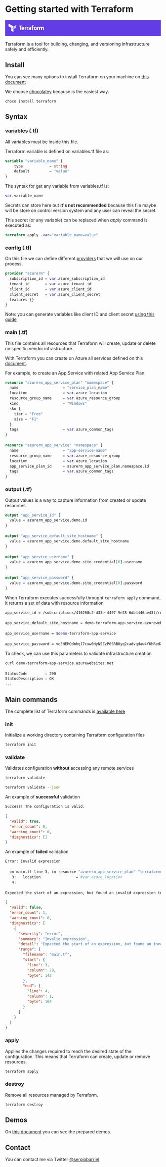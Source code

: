 # Getting started with Terraform

![new secret](/images/terraform-logo.PNG)

Terraform is a tool for building, changing, and versioning infrastructure safely and efficiently.

## Install

You can see many options to install Terraform on your machine on [this document](https://learn.hashicorp.com/terraform/getting-started/install.html)

We choose [chocolatey](https://chocolatey.org/) because is the easiest way.

```bash
choco install terraform
```

## Syntax

### variables (.tf)

All variables must be inside this file. 

Terraform variable is defined on variables.tf file as:

```terraform
variable "variable_name" {
    type            = string
    default         = "value"
}
```

The syntax for get any variable from variables.tf is:

```terraform
var.variable_name
```

Secrets can store here but **it's not recommended** because this file maybe will be store on control version system and any user can reveal the secret.

This secret (or any variable) can be replaced when *apply* command is executed as:

```terraform
terraform apply -var="variable_name=value"
```

### config (.tf)

On this file we can define different [providers](https://www.terraform.io/docs/providers/index.html) that we will use on our process.

```terraform
provider "azurerm" {
  subscription_id = var.azure_subscription_id
  tenant_id       = var.azure_tenant_id
  client_id       = var.azure_client_id
  client_secret   = var.azure_client_secret
  features {}
}
```
Note: you can generate variables like client ID and client secret [using this guide](/docs/how-to-generate-client-credentials.md)

### main (.tf)

This file contains all resources that Terraform will create, update or delete on specific vendor infrastructure.

With Terraform you can create on Azure all services defined on this [document](https://www.terraform.io/docs/providers/azurerm/index.html).

For example, to create an App Service with related App Service Plan.

```terraform
resource "azurerm_app_service_plan" "namespace" {
  name                    = "service_plan_name"
  location                = var.azure_location
  resource_group_name     = var.azure_resource_group
  kind                    = "Windows"
  sku {
    tier = "Free"
    size = "F1"
  }
  tags                    = var.azure_common_tags 
}

resource "azurerm_app_service" "namespace" {
  name                    = "app-service-name"
  resource_group_name     = var.azure_resource_group
  location                = var.azure_location  
  app_service_plan_id     = azurerm_app_service_plan.namespace.id
  tags                    = var.azure_common_tags
}

```
### output (.tf)

Output values is a way to capture information from created or update resources

```terraform
output "app_service_id" {
  value = azurerm_app_service.demo.id
}

output "app_service_default_site_hostname" {
  value = azurerm_app_service.demo.default_site_hostname
}

output "app_service_username" {
  value = azurerm_app_service.demo.site_credential[0].username
}

output "app_service_password" {
  value = azurerm_app_service.demo.site_credential[0].password
}
```

When Terraform executes successfully throught `terraform apply` command, it returns a set of data with resource information

```bash
app_service_id = /subscriptions/416268c2-d33e-4407-9e28-6db4446ae43f/resourceGroups/MyResourceGroup/providers/Microsoft.Web/sites/demo-terraform-app-service

app_service_default_site_hostname = demo-terraform-app-service.azurewebsites.net

app_service_username = $demo-terraform-app-service

app_service_password = veEHEMQdnhql7cxw0HyNSZzP6SRB8yq2cadvqdaw4Y6hRedX6wzzTl1DPzSc
```

To check, we can use this parameters to validate infrastructure creation

```bash
curl demo-terraform-app-service.azurewebsites.net

StatusCode        : 200
StatusDescription : OK
...
```

## Main commands

The complete list of Terraform commands is [available here](https://www.terraform.io/docs/commands/index.html)

### init

Initialize a working directory containing Terraform configuration files

```bash
terraform init
```

### validate

Validates configuration **without** accessing any remote services

```bash
terraform validate
```

```bash
terraform validate --json
```

An example of **successful** validation

```bash
Success! The configuration is valid.
```

```json
{
  "valid": true,
  "error_count": 0,
  "warning_count": 0,
  "diagnostics": []
}
```
An example of **failed** validation

```bash
Error: Invalid expression

  on main.tf line 3, in resource "azurerm_app_service_plan" "terraformdemo":
   3:   location                = #var.azure_location
   4:

Expected the start of an expression, but found an invalid expression token.
```

```json
{
  "valid": false,
  "error_count": 1,
  "warning_count": 0,
  "diagnostics": [
    {
      "severity": "error",
      "summary": "Invalid expression",
      "detail": "Expected the start of an expression, but found an invalid expression token.",
      "range": {
        "filename": "main.tf",
        "start": {
          "line": 3,
          "column": 29,
          "byte": 142
        },
        "end": {
          "line": 4,
          "column": 1,
          "byte": 164
        }
      }
    }
  ]
}
```

### apply

Applies the changes required to reach the desired state of the configuration. This means that Terraform can create, update or remove resources.

```bash
terraform apply
```

### destroy

Remove all resources managed by Terraform.

```bash
terraform destroy
```

## Demos

On [this document](/demos/README.md) you can see the prepared demos.

## Contact
You can contact me via Twitter [@sergiobarriel](https://twitter.com/sergiobarriel)